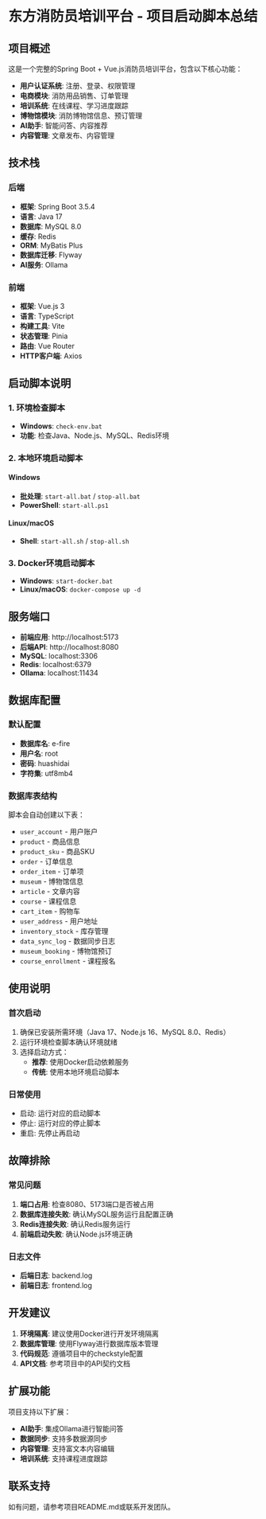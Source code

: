 # 东方消防员培训平台 - 项目启动脚本总结

## 项目概述

这是一个完整的Spring Boot + Vue.js消防员培训平台，包含以下核心功能：

- **用户认证系统**: 注册、登录、权限管理
- **电商模块**: 消防用品销售、订单管理
- **培训系统**: 在线课程、学习进度跟踪
- **博物馆模块**: 消防博物馆信息、预订管理
- **AI助手**: 智能问答、内容推荐
- **内容管理**: 文章发布、内容管理

## 技术栈

### 后端
- **框架**: Spring Boot 3.5.4
- **语言**: Java 17
- **数据库**: MySQL 8.0
- **缓存**: Redis
- **ORM**: MyBatis Plus
- **数据库迁移**: Flyway
- **AI服务**: Ollama

### 前端
- **框架**: Vue.js 3
- **语言**: TypeScript
- **构建工具**: Vite
- **状态管理**: Pinia
- **路由**: Vue Router
- **HTTP客户端**: Axios

## 启动脚本说明

### 1. 环境检查脚本
- **Windows**: `check-env.bat`
- **功能**: 检查Java、Node.js、MySQL、Redis环境

### 2. 本地环境启动脚本

#### Windows
- **批处理**: `start-all.bat` / `stop-all.bat`
- **PowerShell**: `start-all.ps1`

#### Linux/macOS
- **Shell**: `start-all.sh` / `stop-all.sh`

### 3. Docker环境启动脚本
- **Windows**: `start-docker.bat`
- **Linux/macOS**: `docker-compose up -d`

## 服务端口

- **前端应用**: http://localhost:5173
- **后端API**: http://localhost:8080
- **MySQL**: localhost:3306
- **Redis**: localhost:6379
- **Ollama**: localhost:11434

## 数据库配置

### 默认配置
- **数据库名**: e-fire
- **用户名**: root
- **密码**: huashidai
- **字符集**: utf8mb4

### 数据库表结构
脚本会自动创建以下表：
- `user_account` - 用户账户
- `product` - 商品信息
- `product_sku` - 商品SKU
- `order` - 订单信息
- `order_item` - 订单项
- `museum` - 博物馆信息
- `article` - 文章内容
- `course` - 课程信息
- `cart_item` - 购物车
- `user_address` - 用户地址
- `inventory_stock` - 库存管理
- `data_sync_log` - 数据同步日志
- `museum_booking` - 博物馆预订
- `course_enrollment` - 课程报名

## 使用说明

### 首次启动
1. 确保已安装所需环境（Java 17、Node.js 16、MySQL 8.0、Redis）
2. 运行环境检查脚本确认环境就绪
3. 选择启动方式：
   - **推荐**: 使用Docker启动依赖服务
   - **传统**: 使用本地环境启动脚本

### 日常使用
- 启动: 运行对应的启动脚本
- 停止: 运行对应的停止脚本
- 重启: 先停止再启动

## 故障排除

### 常见问题
1. **端口占用**: 检查8080、5173端口是否被占用
2. **数据库连接失败**: 确认MySQL服务运行且配置正确
3. **Redis连接失败**: 确认Redis服务运行
4. **前端启动失败**: 确认Node.js环境正确

### 日志文件
- **后端日志**: backend.log
- **前端日志**: frontend.log

## 开发建议

1. **环境隔离**: 建议使用Docker进行开发环境隔离
2. **数据库管理**: 使用Flyway进行数据库版本管理
3. **代码规范**: 遵循项目中的checkstyle配置
4. **API文档**: 参考项目中的API契约文档

## 扩展功能

项目支持以下扩展：
- **AI助手**: 集成Ollama进行智能问答
- **数据同步**: 支持多数据源同步
- **内容管理**: 支持富文本内容编辑
- **培训系统**: 支持课程进度跟踪

## 联系支持

如有问题，请参考项目README.md或联系开发团队。

